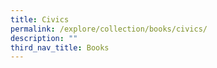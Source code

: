 ```yaml
---
title: Civics
permalink: /explore/collection/books/civics/
description: ""
third_nav_title: Books
---
```

